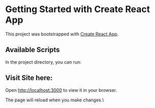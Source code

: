 # Getting Started with Create React App

This project was bootstrapped with [Create React App](https://github.com/facebook/create-react-app).

## Available Scripts

In the project directory, you can run:

## Visit Site here:


Open [http://localhost:3000](http://localhost:3000) to view it in your browser.

The page will reload when you make changes.\





